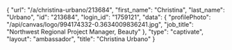 {
    "url": "\/a\/christina-urbano\/213684",
    "first_name": "Christina",
    "last_name": "Urbano",
    "id": "213684",
    "login_id": "1759121",
    "data": {
        "profilePhoto": "\/api\/canvas\/logo\/994174332-0.3634009836241.jpg",
        "job_title": "Northwest Regional Project Manager, Beauty"
    },
    "type": "captivate",
    "layout": "ambassador",
    "title": "Christina Urbano"
}